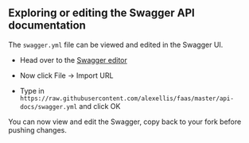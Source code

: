 ## Exploring or editing the Swagger API documentation

The `swagger.yml` file can be viewed and edited in the Swagger UI.

* Head over to the [Swagger editor](http://editor.swagger.io/)

* Now click File -> Import URL

* Type in `https://raw.githubusercontent.com/alexellis/faas/master/api-docs/swagger.yml` and click OK

You can now view and edit the Swagger, copy back to your fork before pushing changes.
